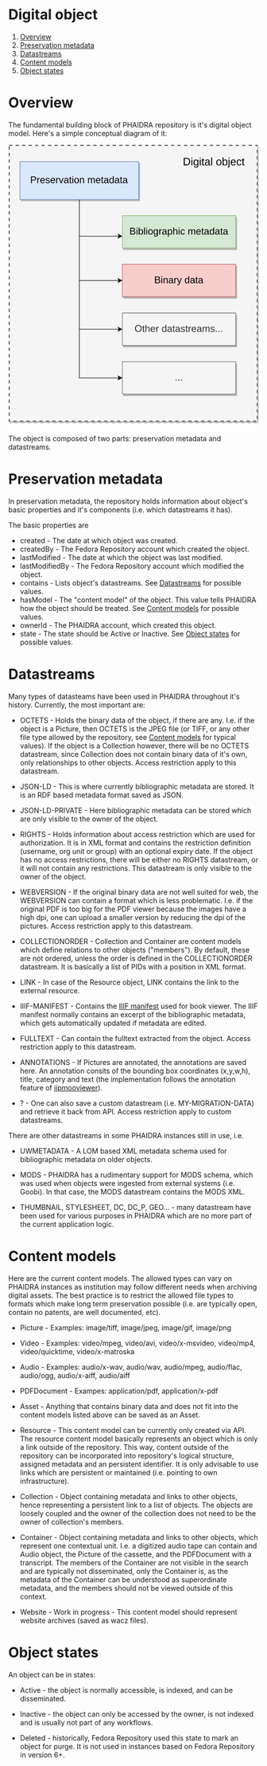 # Digital object
1. [Overview](#overview)
2. [Preservation metadata](#preservation-metadata)
3. [Datastreams](#datastreams)
4. [Content models](#content-models)
5. [Object states](#object-states)

# Overview

The fundamental building block of PHAIDRA repository is it's digital object model. Here's a simple conceptual diagram of it:

![](../pictures/digital_object.svg)

The object is composed of two parts: preservation metadata and datastreams.

# Preservation metadata

In preservation metadata, the repository holds information about object's basic properties and it's components (i.e. which datastreams it has).

The basic properties are

- created - The date at which object was created.
- createdBy - The Fedora Repository account which created the object.
- lastModified - The date at which the object was last modified.
- lastModifiedBy - The Fedora Repository account which modified the object.
- contains - Lists object's datastreams. See [Datastreams](#datastreams) for possible values.
- hasModel - The "content model" of the object. This value tells PHAIDRA how the object should be treated. See [Content models](#content-models) for possible values.
- ownerId - The PHAIDRA account, which created this object.
- state - The state should be Active or Inactive. See [Object states](#object-states) for possible values.

# Datastreams

Many types of datasteams have been used in PHAIDRA throughout it's history. Currently, the most important are:

- OCTETS - Holds the binary data of the object, if there are any. I.e. if the object is a Picture, then OCTETS is the JPEG file (or TIFF, or any other file type allowed by the repository, see [Content models](#content-models) for typical values). If the object is a Collection however, there will be no OCTETS datastream, since Collection does not contain binary data of it's own, only relationships to other objects. Access restriction apply to this datastream.

- JSON-LD - This is where currently bibliographic metadata are stored. It is an RDF based metadata format saved as JSON.

- JSON-LD-PRIVATE - Here bibliographic metadata can be stored which are only visible to the owner of the object.

- RIGHTS - Holds information about access restriction which are used for authorization. It is in XML format and contains the restriction definition (username, org unit or group) with an optional expiry date. If the object has no access restrictions, there will be either no RIGHTS datastream, or it will not contain any restrictions. This datastream is only visible to the owner of the object.

- WEBVERSION - If the original binary data are not well suited for web, the WEBVERSION can contain a format which is less problematic. I.e. if the original PDF is too big for the PDF viewer because the images have a high dpi, one can upload a smaller version by reducing the dpi of the pictures. Access restriction apply to this datastream.

- COLLECTIONORDER - Collection and Container are content models which define relations to other objects ("members"). By default, these are not ordered, unless the order is defined in the COLLECTIONORDER datastream. It is basically a list of PIDs with a position in XML format.

- LINK - In case of the Resource object, LINK contains the link to the external resource.

- IIIF-MANIFEST - Contains the <a target="_blank" href="https://iiif.io/">IIIF manifest</a> used for book viewer. The IIIF manifest normally contains an excerpt of the bibliographic metadata, which gets automatically updated if metadata are edited.

- FULLTEXT - Can contain the fulltext extracted from the object. Access restriction apply to this datastream.

- ANNOTATIONS - If Pictures are annotated, the annotations are saved here. An annotation consits of the bounding box coordinates (x,y,w,h), title, category and text (the implementation follows the annotation feature of <a target="_blank" href="https://github.com/guglielmo/iipmooviewer">iipmooviewer</a>).

- ? - One can also save a custom datastream (i.e. MY-MIGRATION-DATA) and retrieve it back from API. Access restriction apply to custom datastreams.

There are other datastreams in some PHAIDRA instances still in use, i.e.

- UWMETADATA - A LOM based XML metadata schema used for bibliographic metadata on older objects.

- MODS - PHAIDRA has a rudimentary support for MODS schema, which was used when objects were ingested from external systems (i.e. Goobi). In that case, the MODS datastream contains the MODS XML.

- THUMBNAIL, STYLESHEET, DC, DC_P, GEO... - many datastream have been used for various purposes in PHAIDRA which are no more part of the current application logic.

# Content models

Here are the current content models. The allowed types can vary on PHAIDRA instances as institution may follow different needs when archiving digital assets. The best practice is to restrict the allowed file types to formats which make long term preservation possible (i.e. are typically open, contain no patents, are well documented, etc).

- Picture - Examples: image/tiff, image/jpeg, image/gif, image/png

- Video - Examples: video/mpeg, video/avi, video/x-msvideo, video/mp4, video/quicktime, video/x-matroska

- Audio - Examples: audio/x-wav, audio/wav, audio/mpeg, audio/flac, audio/ogg, audio/x-aiff, audio/aiff

- PDFDocument - Exampes: application/pdf, application/x-pdf

- Asset - Anything that contains binary data and does not fit into the content models listed above can be saved as an Asset.

- Resource - This content model can be currently only created via API. The resource content model basically represents an object which is only a link outside of the repository. This way, content outside of the repository can be incorporated into repository's logical structure, assigned metadata and an persistent identifier. It is only advisable to use links which are persistent or maintained (i.e. pointing to own infrastructure).

- Collection - Object containing metadata and links to other objects, hence representing a persistent link to a list of objects. The objects are loosely coupled and the owner of the collection does not need to be the owner of collection's members.

- Container - Object containing metadata and links to other objects, which represent one contextual unit. I.e. a digitized audio tape can contain and Audio object, the Picture of the cassette, and the PDFDocument with a transcript. The members of the Container are not visible in the search and are typically not disseminated, only the Container is, as the metadata of the Container can be understood as superordinate metadata, and the members should not be viewed outside of this context.

- Website - Work in progress - This content model should represent website archives (saved as wacz files).

# Object states

An object can be in states:

- Active - the object is normally accessible, is indexed, and can be disseminated.

- Inactive - the object can only be accessed by the owner, is not indexed and is usually not part of any workflows.

- Deleted - historically, Fedora Repository used this state to mark an object for purge. It is not used in instances based on Fedora Repository in version 6+.
